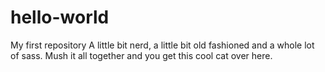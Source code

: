 # hello-world
My first repository
A little bit nerd, a little bit old fashioned and a whole lot of sass. Mush it all together and you get this cool cat over here. 
